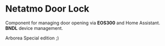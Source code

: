 # Netatmo Door Lock
Component for managing door opening via **EOS300** and Home Assistant.
**BNDL** device management.

Arborea Special edition ;)


